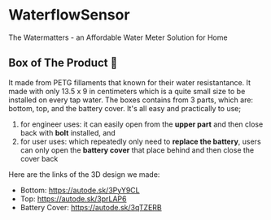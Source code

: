 # WaterflowSensor
The Watermatters - an Affordable Water Meter Solution for Home

## Box of The Product :ice_cube:
It made from PETG fillaments that known for their water resistantance. It made with only 13.5 x 9 in centimeters which is a quite small size to be installed on every tap water.  The boxes contains from 3 parts, which are: bottom, top, and the battery cover. It's all easy and practically to use; 
1. for engineer uses: it can easily open from the **upper part** and then close back with **bolt** installed, and
2. for user uses: which repeatedly only need to **replace the battery**, users can only open the **battery cover** that place behind and then close the cover back

Here are the links of the 3D design we made:

- Bottom: https://autode.sk/3PyY9CL
- Top: https://autode.sk/3prLAP6
- Battery Cover: https://autode.sk/3qTZERB

